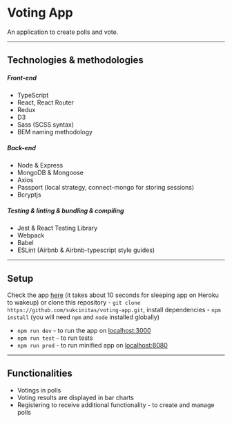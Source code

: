 # Voting App
An application to create polls and vote.

----
## Technologies & methodologies
##### Front-end
- TypeScript
- React, React Router
- Redux
- D3
- Sass (SCSS syntax)
- BEM naming methodology

##### Back-end
- Node & Express
- MongoDB & Mongoose
- Axios
- Passport (local strategy, connect-mongo for storing sessions)
- Bcryptjs

##### Testing & linting & bundling & compiling
- Jest & React Testing Library
- Webpack 
- Babel
- ESLint (Airbnb & Airbnb-typescript style guides)

----
## Setup
Check the app [here](https://still-bayou-60170.herokuapp.com) (it takes about 10 seconds for sleeping app on Heroku to wakeup) or clone this repository - `git clone https://github.com/sukcinitas/voting-app.git`, install dependencies - 
`npm install` (you will need `npm` and `node` installed globally) 

- `npm run dev` - to run the app on [localhost:3000](http://localhost:3000/)
- `npm run test` - to run tests
- `npm run prod` - to run minified app on [localhost:8080](http://localhost:8080/) 

----
## Functionalities
- Votings in polls
- Voting results are displayed in bar charts
- Registering to receive additional functionality - to create and manage polls